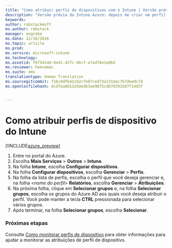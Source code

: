```yaml
---
title: "Como atribuir perfis de dispositivos com o Intune | Versão prévia do Intune Azure | Microsoft Docs"
description: "Versão prévia do Intune Azure: depois de criar um perfil de dispositivo do Intune, use este tópico para saber como atribuí-lo a dispositivos."
keywords: 
author: robstackmsft
ms.author: robstack
manager: angrobe
ms.date: 12/18/2016
ms.topic: article
ms.prod: 
ms.service: microsoft-intune
ms.technology: 
ms.assetid: f6f5414d-0e41-42fc-b6cf-e7ad76e1e06d
ms.reviewer: heenamac
ms.suite: ems
translationtype: Human Translation
ms.sourcegitcommit: f16c9dfb41cb2cfe07ce473a131dac767dee9c74
ms.openlocfilehash: dcd7ea8d11d3dedb3ae98f5cd678393107f14d3f


---
```


# <a name="how-to-assign-intune-device-profiles"></a>Como atribuir perfis de dispositivo do Intune

[!INCLUDE[azure_preview](../includes/azure_preview.md)]


1. Entre no portal do Azure.
2. Escolha **Mais Serviços** > **Outros** > **Intune**.
3. Na folha **Intune**, escolha **Configurar dispositivos**.
1. Na folha **Configurar dispositivos**, escolha **Gerenciar** > **Perfis**.
2. Na folha da lista de perfis, escolha o perfil que você deseja gerenciar e, na folha <*nome do perfil*> **Relatórios**, escolha **Gerenciar** > **Atribuições**.
3. Na próxima folha, clique em **Selecionar grupos** e, na folha **Selecionar grupos**, escolha os grupos do Azure AD aos quais você deseja atribuir o perfil. Você pode manter a tecla **CTRL** pressionada para selecionar vários grupos.
4. Após terminar, na folha **Selecionar grupos**, escolha **Selecionar**.

### <a name="next-steps"></a>Próximas etapas
Consulte [Como monitorar perfis de dispositivo](how-to-monitor-device-profiles.md) para obter informações para ajudar a monitorar as atribuições de perfil de dispositivo.



<!--HONumber=Feb17_HO1-->


